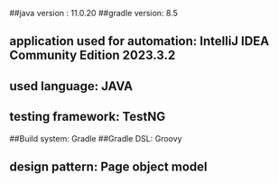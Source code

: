 ##java version : 11.0.20
##gradle version: 8.5
## application used for automation: IntelliJ IDEA Community Edition 2023.3.2
## used language: JAVA
## testing framework: TestNG
##Build system: Gradle
##Gradle DSL: Groovy
## design pattern: Page object model
